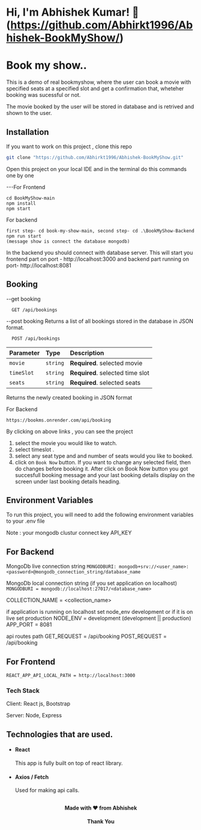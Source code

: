 # Hi, I'm Abhishek Kumar! 👋 (https://github.com/Abhirkt1996/Abhishek-BookMyShow/)

# Book my show..

This is a demo of real bookmyshow, where the user can book a movie with specified seats at a specified slot and get a confirmation that, wheteher booking was sucessful or not.

The movie booked by the user will be stored in database and is retrived and shown to the user.

## Installation
If you want to work on this project , clone this repo

```bash
git clone "https://github.com/Abhirkt1996/Abhishek-BookMyShow.git"
```
Open this project on your local IDE and in the terminal do this commands one by one

---For Frontend

 ```
cd BookMyShow-main
npm install
npm start

 ```

For backend

 ```
first step- cd book-my-show-main, second step- cd .\BookMyShow-Backend 
npm run start
(message show is connect the database mongodb)
 ```
In the backend you should connect with database server. This will start you frontend part on port - http://localhost:3000 and backend part running on port- http://localhost:8081

## Booking

--get booking
```http
  GET /api/bookings
  ```
--post booking 
Returns a list of all bookings stored in the database in JSON format.

```http
  POST /api/bookings
  ```
  
| Parameter | Type     | Description                       |
| :-------- | :------- | :-------------------------------- |
| `movie`    | `string` | **Required**. selected movie |
| `timeSlot`    | `string` | **Required**. selected time slot |
| `seats`    | `string` | **Required**. selected seats |
Returns the newly created booking in JSON format

For Backend
```https
https://bookms.onrender.com/api/booking
```

By clicking on above links , you can see the project

1. select the movie you would like to watch.
2. select timeslot .
3. select any seat type and and number of seats would you like to booked.
4. click on ```Book Now```  button. If you want to change any selected field, then do changes before booking it.
 After click on Book Now button you got succesfull booking message and your last booking details display on the screen under last booking details heading.
 
## Environment Variables
To run this project, you will need to add the following environment variables to your .env file

Note : your mongodb clustur connect key API_KEY

## For Backend
MongoDb live connection string
`MONGODBURI: mongodb+srv://<user_name>:<password>@mongodb_connection_string/database_name `

MongoDb local connection string (if you set application on localhost)
`MONGODBURI = mongodb://localhost:27017/<database_name> `

COLLECTION_NAME = <collection_name>

if application is running on localhost set node_env development or if it is on live set production NODE_ENV =  development (development || production)
APP_PORT = 8081

api routes path
GET_REQUEST = /api/booking POST_REQUEST = /api/booking

## For Frontend
`REACT_APP_API_LOCAL_PATH = http://localhost:3000`

### Tech Stack
Client: React js, Bootstrap

Server: Node, Express

## Technologies that are used.

- #### React  
    This app is fully built on top of react library.
- #### Axios / Fetch
    Used for making api calls.

##
<h4 align="center">Made with ❤️ from Abhishek </h4>
<h4 align="center">Thank You</h4>